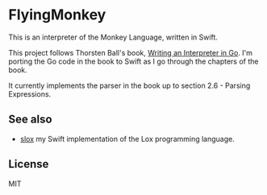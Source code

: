 # FlyingMonkey

This is an interpreter of the Monkey Language, written in Swift.

This project follows Thorsten Ball's book, [Writing an Interpreter in Go](https://interpreterbook.com). I'm porting the Go code in the book to Swift as I go through the chapters of the book.

It currently implements the parser in the book up to section 2.6 - Parsing Expressions.

## See also
* [slox](https://github.com/hashemi/slox) my Swift implementation of the Lox programming language.

## License
MIT
